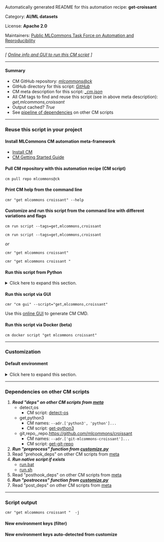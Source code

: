 Automatically generated README for this automation recipe: **get-croissant**

Category: **AI/ML datasets**

License: **Apache 2.0**

Maintainers: [Public MLCommons Task Force on Automation and Reproducibility](https://github.com/mlcommons/ck/blob/master/docs/taskforce.md)

---
*[ [Online info and GUI to run this CM script](https://access.cknowledge.org/playground/?action=scripts&name=get-croissant,8fd653eac8da4c14) ]*

---
#### Summary

* CM GitHub repository: *[mlcommons@ck](https://github.com/mlcommons/ck/tree/dev/cm-mlops)*
* GitHub directory for this script: *[GitHub](https://github.com/mlcommons/ck/tree/dev/cm-mlops/script/get-croissant)*
* CM meta description for this script: *[_cm.json](_cm.json)*
* All CM tags to find and reuse this script (see in above meta description): *get,mlcommons,croissant*
* Output cached? *True*
* See [pipeline of dependencies](#dependencies-on-other-cm-scripts) on other CM scripts


---
### Reuse this script in your project

#### Install MLCommons CM automation meta-framework

* [Install CM](https://access.cknowledge.org/playground/?action=install)
* [CM Getting Started Guide](https://github.com/mlcommons/ck/blob/master/docs/getting-started.md)

#### Pull CM repository with this automation recipe (CM script)

```cm pull repo mlcommons@ck```

#### Print CM help from the command line

````cmr "get mlcommons croissant" --help````

#### Customize and run this script from the command line with different variations and flags

`cm run script --tags=get,mlcommons,croissant`

`cm run script --tags=get,mlcommons,croissant `

*or*

`cmr "get mlcommons croissant"`

`cmr "get mlcommons croissant " `


#### Run this script from Python

<details>
<summary>Click here to expand this section.</summary>

```python

import cmind

r = cmind.access({'action':'run'
                  'automation':'script',
                  'tags':'get,mlcommons,croissant'
                  'out':'con',
                  ...
                  (other input keys for this script)
                  ...
                 })

if r['return']>0:
    print (r['error'])

```

</details>


#### Run this script via GUI

```cmr "cm gui" --script="get,mlcommons,croissant"```

Use this [online GUI](https://cKnowledge.org/cm-gui/?tags=get,mlcommons,croissant) to generate CM CMD.

#### Run this script via Docker (beta)

`cm docker script "get mlcommons croissant" `

___
### Customization

#### Default environment

<details>
<summary>Click here to expand this section.</summary>

These keys can be updated via `--env.KEY=VALUE` or `env` dictionary in `@input.json` or using script flags.


</details>

___
### Dependencies on other CM scripts


  1. ***Read "deps" on other CM scripts from [meta](https://github.com/mlcommons/ck/tree/dev/cm-mlops/script/get-croissant/_cm.json)***
     * detect,os
       - CM script: [detect-os](https://github.com/mlcommons/ck/tree/master/cm-mlops/script/detect-os)
     * get,python3
       * CM names: `--adr.['python3', 'python']...`
       - CM script: [get-python3](https://github.com/mlcommons/ck/tree/master/cm-mlops/script/get-python3)
     * git,repo,_repo.https://github.com/mlcommons/croissant
       * CM names: `--adr.['git-mlcommons-croissant']...`
       - CM script: [get-git-repo](https://github.com/mlcommons/ck/tree/master/cm-mlops/script/get-git-repo)
  1. ***Run "preprocess" function from [customize.py](https://github.com/mlcommons/ck/tree/dev/cm-mlops/script/get-croissant/customize.py)***
  1. Read "prehook_deps" on other CM scripts from [meta](https://github.com/mlcommons/ck/tree/dev/cm-mlops/script/get-croissant/_cm.json)
  1. ***Run native script if exists***
     * [run.bat](https://github.com/mlcommons/ck/tree/dev/cm-mlops/script/get-croissant/run.bat)
     * [run.sh](https://github.com/mlcommons/ck/tree/dev/cm-mlops/script/get-croissant/run.sh)
  1. Read "posthook_deps" on other CM scripts from [meta](https://github.com/mlcommons/ck/tree/dev/cm-mlops/script/get-croissant/_cm.json)
  1. ***Run "postrocess" function from [customize.py](https://github.com/mlcommons/ck/tree/dev/cm-mlops/script/get-croissant/customize.py)***
  1. Read "post_deps" on other CM scripts from [meta](https://github.com/mlcommons/ck/tree/dev/cm-mlops/script/get-croissant/_cm.json)

___
### Script output
`cmr "get mlcommons croissant "  -j`
#### New environment keys (filter)

#### New environment keys auto-detected from customize
